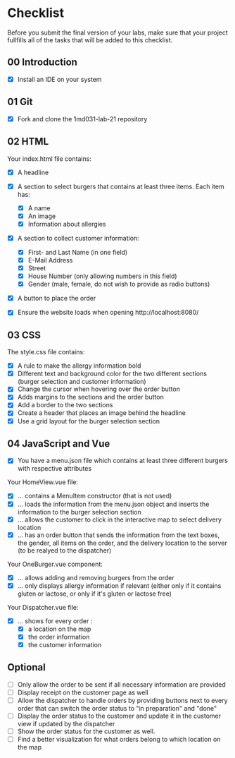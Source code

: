 # Checklist

Before you submit the final version of your labs, make sure that your project fullfills all of the tasks that will be added to this checklist.

## 00 Introduction

- [x] Install an IDE on your system

## 01 Git

- [x] Fork and clone the 1md031-lab-21 repository


## 02 HTML

Your index.html file contains:
- [x] A headline
- [x] A section to select burgers that contains at least three items. Each item has:
    - [x] A name
    - [x] An image
    - [x] Information about allergies 
- [x] A section to collect customer information:
    - [x] First- and Last Name (in one field)
    - [x] E-Mail Address
    - [x] Street
    - [x] House Number (only allowing numbers in this field)
    - [x] Gender (male, female, do not wish to provide as radio buttons)
- [x] A button to place the order
- [x] Ensure the website loads when opening http://localhost:8080/


## 03 CSS

The style.css file contains:
- [x] A rule to make the allergy information bold
- [x] Different text and background color for the two different sections (burger selection and customer information)
- [x] Change the cursor when hovering over the order button
- [x] Adds margins to the sections and the order button
- [x] Add a border to the two sections
- [x] Create a header that places an image behind the headline
- [x] Use a grid layout for the burger selection section

## 04 JavaScript and Vue

- [x] You have a menu.json file which contains at least three different burgers with respective attributes

Your HomeView.vue file:
- [x] ... contains a MenuItem constructor (that is not used)
- [x] ... loads the information from the menu.json object and inserts the information to the burger selection section
- [x] ... allows the customer to click in the interactive map to select delivery location
- [x] ... has an order button that sends the information from the text boxes, the gender, all items on the order, and the delivery location to the server (to be realyed to the dispatcher)

Your OneBurger.vue component:
- [x] ... allows adding and removing burgers from the order
- [x] ... only displays allergy information if relevant (either only if it contains gluten or lactose, or only if it's gluten or lactose free)

Your Dispatcher.vue file:
- [x] ... shows for every order :
    - [x] a location on the map
    - [x] the order information
    - [x] the customer information

## Optional
- [ ] Only allow the order to be sent if all necessary information are provided
- [ ] Display receipt on the customer page as well
- [ ] Allow the dispatcher to handle orders by providing buttons next to every order that can switch the order status to "in preparation" and "done"
- [ ] Display the order status to the customer and update it in the customer view if updated by the dispatcher
- [ ] Show the order status for the customer as well.
- [ ] Find a better visualization for what orders belong to which location on the map